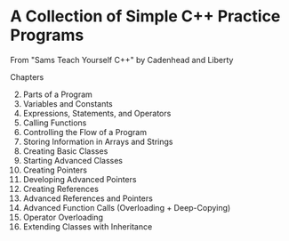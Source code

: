 # A Collection of Simple C++ Practice Programs

From "Sams Teach Yourself C++" by Cadenhead and Liberty

Chapters

2. Parts of a Program
3. Variables and Constants
4. Expressions, Statements, and Operators
5. Calling Functions
6. Controlling the Flow of a Program
7. Storing Information in Arrays and Strings
8. Creating Basic Classes
9. Starting Advanced Classes
10. Creating Pointers
11. Developing Advanced Pointers
12. Creating References
13. Advanced References and Pointers
14. Advanced Function Calls (Overloading + Deep-Copying)
15. Operator Overloading
16. Extending Classes with Inheritance